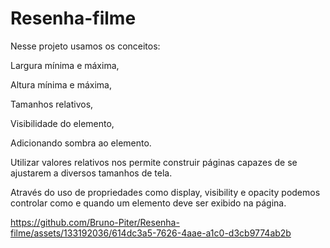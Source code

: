 # Resenha-filme

Nesse projeto usamos os conceitos: 

Largura mínima e máxima,

Altura mínima e máxima,

Tamanhos relativos,

Visibilidade do elemento,

Adicionando sombra ao elemento.

Utilizar valores relativos nos permite construir páginas capazes de se ajustarem a diversos tamanhos de tela.

Através do uso de propriedades como display, visibility e opacity podemos controlar como e quando um elemento deve ser exibido na página.

https://github.com/Bruno-Piter/Resenha-filme/assets/133192036/614dc3a5-7626-4aae-a1c0-d3cb9774ab2b

